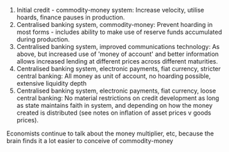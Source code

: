 

1. Initial credit - commodity-money system: Increase velocity, utilise hoards, finance pauses in production.
2. Centralised banking system, commodity-money: Prevent hoarding in most forms - includes ability to make use of reserve funds accumulated during production.
3. Centralised banking system, improved communications technology: As above, but increased use of 'money of account' and better information allows increased lending at different prices across different maturities.
4. Centralised banking system, electronic payments, fiat currency, stricter central banking: All money as unit of account, no hoarding possible, extensive liquidity depth
5. Centralised banking system, electronic payments, fiat currency, loose central banking: No material restrictions on credit development as long as state maintains faith in system, and depending on how the money created is distributed (see notes on inflation of asset prices v goods prices).


Economists continue to talk about the money multiplier, etc, because the brain finds it a lot easier to conceive of commodity-money